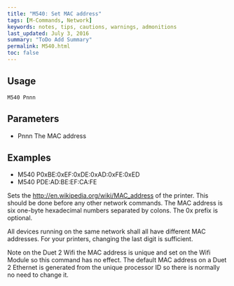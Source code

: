 ```yaml
---
title: "M540: Set MAC address" 
tags: [M-Commands, Network]
keywords: notes, tips, cautions, warnings, admonitions
last_updated: July 3, 2016
summary: "ToDo Add Summary"
permalink: M540.html
toc: false
---
```


## Usage ##
```
M540 Pnnn
```

## Parameters ##

+ Pnnn The MAC address

## Examples ##

+ M540 P0xBE:0xEF:0xDE:0xAD:0xFE:0xED
+ M540 PDE:AD:BE:EF:CA:FE

Sets the http://en.wikipedia.org/wiki/MAC_address of the printer. This should be done before any other network commands. The MAC address is six one-byte hexadecimal numbers separated by colons. The 0x prefix is optional.

All devices running on the same network shall all have different MAC addresses. For your printers, changing the last digit is sufficient.

Note on the Duet 2 Wifi the MAC address is unique and set on the Wifi Module so this command has no effect. The default MAC address on a Duet 2 Ethernet is generated from the unique processor ID so there is normally no need to change it.
